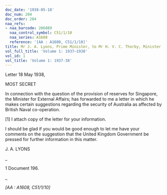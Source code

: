 ```yaml
---
doc_date: '1938-05-18'
doc_num: 204
doc_order: 204
naa_refs:
- naa_barcode: 206889
  naa_control_symbol: C51/1/10
  naa_series: A1608
  reference: '[AA : A1608, C51/1/10]'
title: Mr J. A. Lyons, Prime Minister, to Mr H. V. C. Thorby, Minister for Defence
vol_full_title: 'Volume 1: 1937–1938'
vol_id: 1
vol_title: 'Volume 1: 1937-38'
---
```


Letter 18 May 1938,

MOST SECRET

In connection with the question of the provision of reserves for Singapore, the Minister for External Affairs; has forwarded to me a letter in which he makes certain suggestions regarding the security of Australia as affected by British Naval co-operation.

[1] I attach copy of the letter for your information.

I should be glad if you would be good enough to let me have your comments on the suggestion that the United Kingdom Government be pressed for further information in this matter.

J. A. LYONS

 _

1 Document 196.

_

 _[AA : A1608, C51/1/10]_